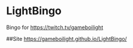 # LightBingo
Bingo for https://twitch.tv/gameboilight

##Site
https://gameboilight.github.io/LightBingo/
